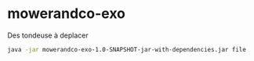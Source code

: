 # mowerandco-exo
Des tondeuse à deplacer

```sh
java -jar mowerandco-exo-1.0-SNAPSHOT-jar-with-dependencies.jar file
```

